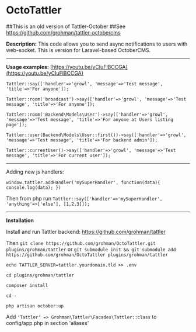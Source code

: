 # OctoTattler

##This is an old version of Tattler-October
##See https://github.com/grohman/tattler-octobercms


**Description:**
This code allows you to send async notifications to users with web-socket. This is version for Laravel-based OctoberCMS.

-------
**Usage examples:** 
[https://youtu.be/yCIuFlBCCGA](https://youtu.be/yCIuFlBCCGA)

    Tattler::say(['handler'=>'growl', 'message'=>'Test message', 'title'=>'For anyone']);

    Tattler::room('broadcast')->say(['handler'=>'growl', 'message'=>'Test message', 'title'=>'For anyone']);

    Tattler::room('Backend\Models\User')->say(['handler'=>'growl', 'message'=>'Test message', 'title'=>'For anyone at Users listing page']);

    Tattler::user(Backend\Models\User::first())->say(['handler'=>'growl', 'message'=>'Test message', 'title'=>'For backend admin']);

    Tattler::currentUser()->say(['handler'=>'growl', 'message'=>'Test message', 'title'=>'For current user']);

-------
Adding new js handlers:

    window.tattler.addHandler('mySuperHandler', function(data){ console.log(data); })

Then from php run `Tattler::say(['handler'=>'mySuperHandler', 'anything'=>['else'], [1,2,3]]);`

-------
**Installation**

 Install and run Tattler backend: https://github.com/grohman/tattler
 
 Then `git clone https://github.com/grohman/OctoTattler.git plugins/grohman/tattler`
    or
    `git submodule init && git submodule add https://github.com/grohman/OctoTattler plugins/grohman/tattler`

   

`echo TATTLER_SERVER=tattler.yourdomain.tld >> .env`

`cd plugins/grohman/tattler`

`composer install`

`cd -`

`php artisan october:up`

Add `'Tattler' => Grohman\Tattler\Facades\Tattler::class` to config/app.php in section 'aliases'











